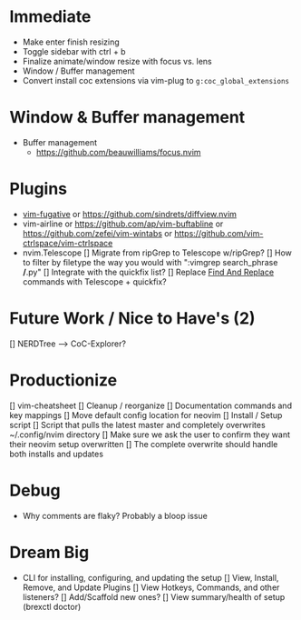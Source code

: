# Immediate
- Make enter finish resizing
- Toggle sidebar with ctrl + b
- Finalize animate/window resize with focus vs. lens
- Window / Buffer management
- Convert install coc extensions via vim-plug to `g:coc_global_extensions`

# Window & Buffer management
- Buffer management
  - https://github.com/beauwilliams/focus.nvim

# Plugins
- [vim-fugative](https://github.com/tpope/vim-fugitive) or https://github.com/sindrets/diffview.nvim
- vim-airline or https://github.com/ap/vim-buftabline or https://github.com/zefei/vim-wintabs or https://github.com/vim-ctrlspace/vim-ctrlspace
- nvim.Telescope
  [] Migrate from ripGrep to Telescope w/ripGrep?
    [] How to filter by filetype the way you would with ":vimgrep search_phrase **/**.py"
  [] Integrate with the quickfix list?
  [] Replace [Find And Replace](https://github.com/brooth/far.vim) commands with Telescope + quickfix?


# Future Work / Nice to Have's (2)
[] NERDTree --> CoC-Explorer?

# Productionize
[] vim-cheatsheet
[] Cleanup / reorganize
[] Documentation commands and key mappings
[] Move default config location for neovim
[] Install / Setup script
  [] Script that pulls the latest master and completely overwrites ~/.config/nvim directory
    [] Make sure we ask the user to confirm they want their neovim setup overwritten
    [] The complete overwrite should handle both installs and updates

# Debug
- Why comments are flaky? Probably a bloop issue

# Dream Big
- CLI for installing, configuring, and updating the setup
    [] View, Install, Remove, and Update Plugins
    [] View Hotkeys, Commands, and other listeners?
      [] Add/Scaffold new ones?
    [] View summary/health of setup (brexctl doctor)
